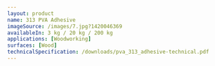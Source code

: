 ```yaml
---
layout: product
name: 313 PVA Adhesive
imageSource: /images/7.jpg?1420046369
availableIn: 3 kg / 20 kg / 200 kg
applications: [Woodworking]
surfaces: [Wood]
technicalSpecification: /downloads/pva_313_adhesive-technical.pdf
---
```


